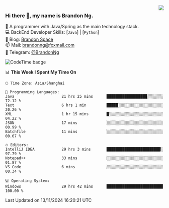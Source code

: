 <img  align="right" src="https://github-readme-stats-brandon0824.vercel.app/api/top-langs/?username=brandon0824&layout=compact">

### Hi there 👋, my name is Brandon Ng.

🌱 A programmer with Java/Spring as the main technology stack.  
💻 BackEnd Developer Skills: [`Java`] | [`Python`]  
📝 Blog: [Brandon Space](https://brandonng.tech)  
📫 Mail: brandonng@foxmail.com  
📰 Telegram: [@BrandonNg](https://t.me/BrandonNg24)  

![CodeTime badge](https://img.shields.io/endpoint?style=flat-square&url=https%3A%2F%2Fapi.codetime.dev%2Fshield%3Fid%3D128%26project%3D%26in%3D604800000)

<!--START_SECTION:waka-->
📊 **This Week I Spent My Time On** 

```text
🕑︎ Time Zone: Asia/Shanghai

💬 Programming Languages: 
Java                     21 hrs 25 mins      ██████████████████░░░░░░░   72.12 % 
Text                     6 hrs 1 min         █████░░░░░░░░░░░░░░░░░░░░   20.26 % 
XML                      1 hr 15 mins        █░░░░░░░░░░░░░░░░░░░░░░░░   04.22 % 
JSON                     17 mins             ░░░░░░░░░░░░░░░░░░░░░░░░░   00.99 % 
Batchfile                11 mins             ░░░░░░░░░░░░░░░░░░░░░░░░░   00.67 % 

🔥 Editors: 
IntelliJ IDEA            29 hrs 3 mins       ████████████████████████░   97.79 % 
Notepad++                33 mins             ░░░░░░░░░░░░░░░░░░░░░░░░░   01.87 % 
VS Code                  6 mins              ░░░░░░░░░░░░░░░░░░░░░░░░░   00.34 % 

💻 Operating System: 
Windows                  29 hrs 42 mins      █████████████████████████   100.00 % 
```


 Last Updated on 13/11/2024 16:20:21 UTC
<!--END_SECTION:waka-->
